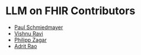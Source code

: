 <!--

This source file is part of the Stanford LLM on FHIR project

SPDX-FileCopyrightText: 2023 Stanford University

SPDX-License-Identifier: MIT

-->

LLM on FHIR Contributors
=================================

* [Paul Schmiedmayer](https://github.com/PSchmiedmayer)
* [Vishnu Ravi](https://github.com/vishnuravi)
* [Philipp Zagar](https://github.com/philippzagar)
* [Adrit Rao](https://github.com/AdritRao)
